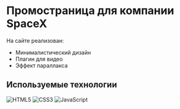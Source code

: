 # Промостраница для компании SpaceX

На сайте реализован:
+ Минималистический дизайн
+ Плагин для видео
+ Эффект параллакса

## Используемые технологии
![HTML5](https://img.shields.io/badge/-HTML5-black?style=flat-square&logo=html5&logoColor=html)
![CSS3](https://img.shields.io/badge/-CSS3-black?style=flat-square&logo=css3)
![JavaScript](https://img.shields.io/badge/-JavaScript-black?style=flat-square&logo=javascript)
